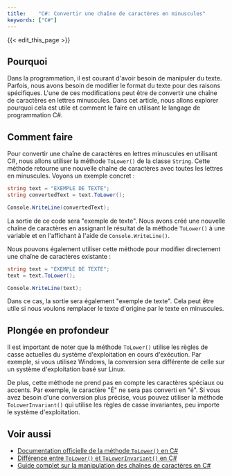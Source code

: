 ```yaml
---
title:    "C#: Convertir une chaîne de caractères en minuscules"
keywords: ["C#"]
---
```


{{< edit_this_page >}}

## Pourquoi

Dans la programmation, il est courant d'avoir besoin de manipuler du texte. Parfois, nous avons besoin de modifier le format du texte pour des raisons spécifiques. L'une de ces modifications peut être de convertir une chaîne de caractères en lettres minuscules. Dans cet article, nous allons explorer pourquoi cela est utile et comment le faire en utilisant le langage de programmation C#.

## Comment faire 

Pour convertir une chaîne de caractères en lettres minuscules en utilisant C#, nous allons utiliser la méthode `ToLower()` de la classe `String`. Cette méthode retourne une nouvelle chaîne de caractères avec toutes les lettres en minuscules. Voyons un exemple concret :

```C#
string text = "EXEMPLE DE TEXTE";
string convertedText = text.ToLower();

Console.WriteLine(convertedText);
```

La sortie de ce code sera "exemple de texte". Nous avons créé une nouvelle chaîne de caractères en assignant le résultat de la méthode `ToLower()` à une variable et en l'affichant à l'aide de `Console.WriteLine()`.

Nous pouvons également utiliser cette méthode pour modifier directement une chaîne de caractères existante :

```C#
string text = "EXEMPLE DE TEXTE";
text = text.ToLower();

Console.WriteLine(text);
```

Dans ce cas, la sortie sera également "exemple de texte". Cela peut être utile si nous voulons remplacer le texte d'origine par le texte en minuscules.

## Plongée en profondeur

Il est important de noter que la méthode `ToLower()` utilise les règles de casse actuelles du système d'exploitation en cours d'exécution. Par exemple, si vous utilisez Windows, la conversion sera différente de celle sur un système d'exploitation basé sur Linux.

De plus, cette méthode ne prend pas en compte les caractères spéciaux ou accents. Par exemple, le caractère "É" ne sera pas converti en "é". Si vous avez besoin d'une conversion plus précise, vous pouvez utiliser la méthode `ToLowerInvariant()` qui utilise les règles de casse invariantes, peu importe le système d'exploitation.

## Voir aussi

- [Documentation officielle de la méthode `ToLower()` en C#](https://docs.microsoft.com/fr-fr/dotnet/api/system.string.tolower?view=net-5.0)
- [Différence entre `ToLower()` et `ToLowerInvariant()` en C#](https://stackoverflow.com/questions/450472/string-tolower-vs-string-tolowerinvariant)
- [Guide complet sur la manipulation des chaînes de caractères en C#](https://docs.microsoft.com/fr-fr/dotnet/csharp/programming-guide/strings/)